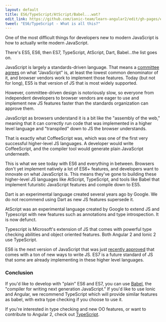 ```yaml
---
layout: default
title: ES6/TypeScript/AtScript/Babel...wat?
edit_link: https://github.com/ionic-team/learn-angular2/edit/gh-pages/es6/index.md
tweet: "ES6/TypeScript - What is all this?"
---
```


One of the most difficult things for developers new to modern JavaScript
is how to actually write modern JavaScript.

There's ES5, ES6, then ES7, TypeScript, AtScript, Dart, Babel...the list goes on.

JavaScript is largely a standards-driven language. That means a [committee agrees](http://www.infoq.com/news/2015/06/ecmascript-2015-es6) on
what "JavaScript" is, at least the lowest common denominator of it, and browser vendors
work to implement those features. Today (but not for long), ES5 is that version of JS that is
most widely supported.

However, committee-driven design is notoriously slow, so everyone from independent developers
to browser vendors are eager to use and implement new JS features faster than the standards
organization can approve them.

JavaScript as browsers understand it is a bit like the "assembly of the web," meaning that it
can correctly run code that was implemented in a higher level language and "transpiled" down
to JS the browser understands.

That is exactly what CoffeeScript was, which was one of the first very successful higher-level JS languages. A developer
would write CoffeeScript, and the compiler tool would generate plain JavaScript underneath.

This is what we see today with ES6 and everything in between. Browsers don't yet implement
natively a lot of ES6+ features, and developers want to innovate on what JavaScript is. This means
they've gone to building these higher-level JS languages like AtScript, TypeScript, and tools like
Babel that implement futuristic JavaScript features and compile down to ES5.

Dart is an experimental language created several years ago by Google. We do not recommend using Dart as new JS features supersede it.

AtScript was an experimental language created by Google to extend JS and Typescript with new
features such as annotations and type introspection. It is now defunct.

Typescript is Microsoft's extension of JS that comes with powerful type checking abilities and
object oriented features. Both Angular 2 and Ionic 2 use TypeScript.

ES6 is the next version of JavaScript that was just [recently approved](http://www.infoq.com/news/2015/06/ecmascript-2015-es6) that comes with a ton of new ways to write JS. ES7 is a future standard of JS that some are already implementing
in these higher level languages.

### Conclusion

If you'd like to develop with "plain" ES6 and ES7, you can use [Babel](https://babeljs.io/), the "compiler for writing next generation JavaScript." If you'd like to use Ionic and Angular, we recommend TypeScript which will provide similar features as babel, with extra type checking if you choose to use it.

If you're interested in type checking and new OO features, or want to contribute to Angular 2, check out [TypeScript](http://www.typescriptlang.org/).

